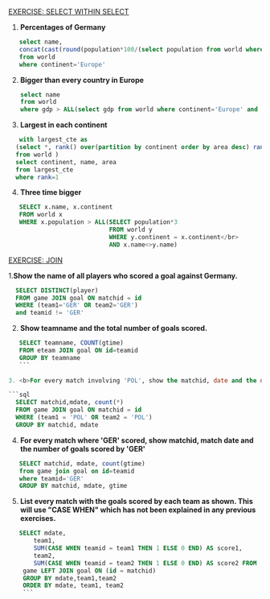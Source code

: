 [EXERCISE: SELECT WITHIN SELECT](https://sqlzoo.net/wiki/SELECT_within_SELECT_Tutorial)

1. <b>Percentages of Germany</b></br>
```sql
   select name, 
   concat(cast(round(population*100/(select population from world where name='Germany'),0) as int),'%') as percentage
   from world 
   where continent='Europe' 
   ```
   
2. <b>Bigger than every country in Europe</b></br>
   ```sql
   select name 
   from world 
   where gdp > ALL(select gdp from world where continent='Europe' and gdp>0) 
   ```
   
 3. <b>Largest in each continent</b></br>
 ```sql
    with largest_cte as 
   (select *, rank() over(partition by continent order by area desc) rank
   from world )
   select continent, name, area
   from largest_cte
   where rank=1  
   ```
   
4. <b>Three time bigger</b></br>
```sql
   SELECT x.name, x.continent
   FROM world x
   WHERE x.population > ALL(SELECT population*3
                            FROM world y 
                            WHERE y.continent = x.continent</br>
                            AND x.name<>y.name) 
```
                            
                            
[EXERCISE: JOIN](https://sqlzoo.net/wiki/The_JOIN_operation)</br>

 1.<b>Show the name of all players who scored a goal against Germany.</b></br>
 ```sql
   SELECT DISTINCT(player)
   FROM game JOIN goal ON matchid = id 
   WHERE (team1='GER' OR team2='GER')
   and teamid != 'GER' 
   ```
 
 2. <b>Show teamname and the total number of goals scored.</b></br>
 
 ```sql
    SELECT teamname, COUNT(gtime)
    FROM eteam JOIN goal ON id=teamid
    GROUP BY teamname
    ```
    
3. <b>For every match involving 'POL', show the matchid, date and the number of goals scored.</b></br>

```sql
   SELECT matchid,mdate, count(*)
   FROM game JOIN goal ON matchid = id
   WHERE (team1 = 'POL' OR team2 = 'POL')
   GROUP BY matchid, mdate 
   ```
   
4. <b>For every match where 'GER' scored, show matchid, match date and the number of goals scored by 'GER'</b></br>
```sql
   SELECT matchid, mdate, count(gtime)
   from game join goal on id=teamid
   where teamid='GER'
   GROUP BY matchid, mdate, gtime
   ```

5. <b>List every match with the goals scored by each team as shown. This will use "CASE WHEN" which has not been explained in any previous exercises.</b></br>
```sql
   SELECT mdate,
       team1,
       SUM(CASE WHEN teamid = team1 THEN 1 ELSE 0 END) AS score1,
       team2,
       SUM(CASE WHEN teamid = team2 THEN 1 ELSE 0 END) AS score2 FROM
    game LEFT JOIN goal ON (id = matchid)
    GROUP BY mdate,team1,team2
    ORDER BY mdate, team1, team2 
    ```


